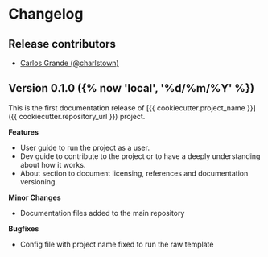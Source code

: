 # Changelog

## Release contributors

- [Carlos Grande (@charlstown)](https://github.com/charlstown)


## Version 0.1.0 ({% now 'local', '%d/%m/%Y' %})

This is the first documentation release of [{{ cookiecutter.project_name }}]({{ cookiecutter.repository_url }}) project.


**Features**

- User guide to run the project as a user.
- Dev guide to contribute to the project or to have a deeply understanding about how it works.
- About section to document licensing, references and documentation versioning.


**Minor Changes**

- Documentation files added to the main repository


**Bugfixes**

- Config file with project name fixed to run the raw template